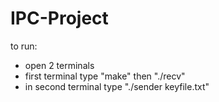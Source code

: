 # IPC-Project

to run:
 - open 2 terminals
 - first terminal type "make" then "./recv" 
 - in second terminal type "./sender keyfile.txt"
